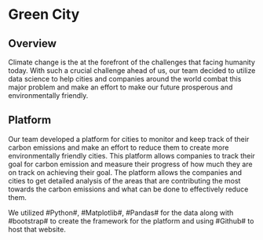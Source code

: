 # Green City

## Overview 
Climate change is the at the forefront of the challenges that facing humanity today. With such a crucial challenge ahead of us, our team decided to utilize data science to help cities and companies around the world combat this major problem and make an effort to make our future prosperous and environmentally friendly.

## Platform
Our team developed a platform for cities to monitor and keep track of their carbon emissions and make an effort to reduce them to create more environmentally friendly cities. This platform allows companies to track their goal for carbon emission and measure their progress of how much they are on track on achieving their goal. The platform allows the companies and cities to get detailed analysis of the areas that are contributing the most towards the carbon emissions and what can be done to effectively reduce them.

We utilized #Python#, #Matplotlib#, #Pandas# for the data along with #bootstrap# to create the framework for the platform and using #Github# to host that website.
